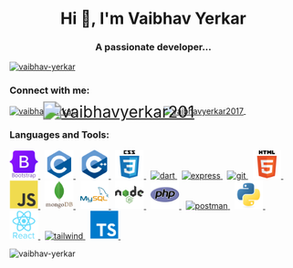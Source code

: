 <h1 align="center">Hi 👋, I'm Vaibhav Yerkar</h1>
<h3 align="center">A passionate developer...</h3>

<p align="left"> 
    <a href="https://github.com/ryo-ma/github-profile-trophy">
    <img src="https://github-profile-trophy.vercel.app/?username=vaibhav-yerkar" alt="vaibhav-yerkar" />
    </a> 
</p>

<h3 align="left">Connect with me:</h3>
<p align="left">
    <a href="https://linkedin.com/in/vaibhav yerkar" target="blank">
        <img align="center" src="https://img.shields.io/badge/linkedin-%230077B5.svg?style=for-the-badge&logo=linkedin&logoColor=white" alt="vaibhav yerkar" height="30" width="45" />
    </a>&nbsp;
    <a href="https://www.hackerrank.com/vaibhavyerkar201" target="blank">
        <img align="center" src="https://img.shields.io/badge/HackerEarth-%232C3454.svg?&style=for-the-badge&logo=HackerEarth&logoColor=Blue" alt="vaibhavyerkar201" height="45" width="70" style="scale:200%;"/>
    </a>&nbsp;
    <a href="https://leetcode.com/u/vaibhavyerkar2017" target="blank">
        <img align="center" src="https://img.shields.io/badge/LeetCode-000000?style=for-the-badge&logo=LeetCode&logoColor=#d16c06" alt="vaibhavyerkar2017" height="30" width="45" />
    </a>&nbsp;
</p>

<h3 align="left">Languages and Tools:</h3>
<p align="left"> 
    <a href="https://getbootstrap.com" target="_blank" rel="noreferrer"> 
        <img src="https://raw.githubusercontent.com/devicons/devicon/master/icons/bootstrap/bootstrap-original-wordmark.svg" alt="bootstrap" width="50" height="50"/> 
    </a> &nbsp;
    <a href="https://www.cprogramming.com/" target="_blank" rel="noreferrer"> 
        <img src="https://raw.githubusercontent.com/devicons/devicon/master/icons/c/c-original.svg" alt="c" width="50" height="50" /> 
    </a> &nbsp;
    <a href="https://www.w3schools.com/cpp/" target="_blank" rel="noreferrer"> 
        <img src="https://raw.githubusercontent.com/devicons/devicon/master/icons/cplusplus/cplusplus-original.svg" alt="cplusplus" width="50" height="50"/> 
    </a> &nbsp;
    <a href="https://www.w3schools.com/css/" target="_blank" rel="noreferrer"> 
        <img src="https://raw.githubusercontent.com/devicons/devicon/master/icons/css3/css3-original-wordmark.svg" alt="css3" width="50" height="50"/> 
    </a> &nbsp;
    <a href="https://dart.dev" target="_blank" rel="noreferrer"> 
        <img src="https://www.vectorlogo.zone/logos/dartlang/dartlang-icon.svg" alt="dart" width="50" height="50"/> 
    </a> &nbsp;
    <a href="https://expressjs.com" target="_blank" rel="noreferrer"> 
        <img src="https://user-images.githubusercontent.com/25181517/183859966-a3462d8d-1bc7-4880-b353-e2cbed900ed6.png" alt="express" width="50" height="50"/> 
    </a> &nbsp;
    <a href="https://git-scm.com/" target="_blank" rel="noreferrer"> 
        <img src="https://www.vectorlogo.zone/logos/git-scm/git-scm-icon.svg" alt="git" width="50" height="50"/> 
    </a> &nbsp;
    <a href="https://www.w3.org/html/" target="_blank" rel="noreferrer"> 
        <img src="https://raw.githubusercontent.com/devicons/devicon/master/icons/html5/html5-original-wordmark.svg" alt="html5" width="50" height="50"/> 
    </a> &nbsp;
    <a href="https://developer.mozilla.org/en-US/docs/Web/JavaScript" target="_blank" rel="noreferrer"> 
        <img src="https://raw.githubusercontent.com/devicons/devicon/master/icons/javascript/javascript-original.svg" alt="javascript" width="50" height="50"/> 
    </a> &nbsp;
    <a href="https://www.mongodb.com/" target="_blank" rel="noreferrer"> 
        <img src="https://raw.githubusercontent.com/devicons/devicon/master/icons/mongodb/mongodb-original-wordmark.svg" alt="mongodb" width="50" height="50"/> 
    </a> &nbsp;
    <a href="https://www.mysql.com/" target="_blank" rel="noreferrer"> 
        <img src="https://raw.githubusercontent.com/devicons/devicon/master/icons/mysql/mysql-original-wordmark.svg" alt="mysql" width="50" height="50"/> 
    </a> &nbsp;
    <a href="https://nodejs.org" target="_blank" rel="noreferrer"> 
        <img src="https://raw.githubusercontent.com/devicons/devicon/master/icons/nodejs/nodejs-original-wordmark.svg" alt="nodejs" width="50" height="50"/> 
    </a> &nbsp;
    <a href="https://www.php.net" target="_blank" rel="noreferrer"> 
        <img src="https://raw.githubusercontent.com/devicons/devicon/master/icons/php/php-original.svg" alt="php" width="50" height="50"/> 
    </a> &nbsp;
    <a href="https://postman.com" target="_blank" rel="noreferrer"> 
        <img src="https://www.vectorlogo.zone/logos/getpostman/getpostman-icon.svg" alt="postman" width="50" height="50"/> 
    </a> &nbsp;
    <a href="https://www.python.org" target="_blank" rel="noreferrer"> 
        <img src="https://raw.githubusercontent.com/devicons/devicon/master/icons/python/python-original.svg" alt="python" width="50" height="50"/> 
    </a> &nbsp;
    <a href="https://reactjs.org/" target="_blank" rel="noreferrer"> 
        <img src="https://raw.githubusercontent.com/devicons/devicon/master/icons/react/react-original-wordmark.svg" alt="react" width="50" height="50"/> 
    </a> &nbsp;
    <a href="https://tailwindcss.com/" target="_blank" rel="noreferrer"> 
        <img src="https://www.vectorlogo.zone/logos/tailwindcss/tailwindcss-icon.svg" alt="tailwind" width="50" height="50"/> 
    </a> &nbsp;
    <a href="https://www.typescriptlang.org/" target="_blank" rel="noreferrer"> 
        <img src="https://raw.githubusercontent.com/devicons/devicon/master/icons/typescript/typescript-original.svg" alt="typescript" width="50" height="50"/> 
    </a> &nbsp;
</p>

<p><img align="left" src="https://github-readme-stats.vercel.app/api/top-langs/?username=Vaibhav-Yerkar&theme=dark&hide_border=false&include_all_commits=false&count_private=false&layout=compact" alt="vaibhav-yerkar" /></p>
